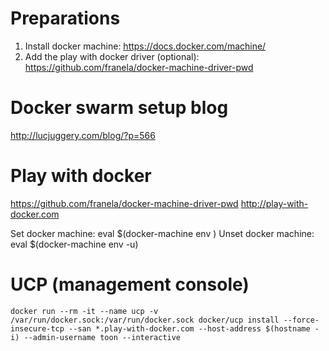 # Preparations

1. Install docker machine: https://docs.docker.com/machine/
2. Add the play with docker driver (optional): https://github.com/franela/docker-machine-driver-pwd 


# Docker swarm setup blog

http://lucjuggery.com/blog/?p=566

# Play with docker

https://github.com/franela/docker-machine-driver-pwd
http://play-with-docker.com

Set docker machine: eval $(docker-machine env <machine>)
Unset docker machine: eval $(docker-machine env -u)

# UCP (management console)

`docker run --rm -it --name ucp -v /var/run/docker.sock:/var/run/docker.sock docker/ucp install --force-insecure-tcp --san *.play-with-docker.com --host-address $(hostname -i) --admin-username toon --interactive`
